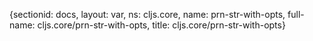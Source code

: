 {sectionid: docs, layout: var, ns: cljs.core, name: prn-str-with-opts, full-name: cljs.core/prn-str-with-opts,
  title: cljs.core/prn-str-with-opts}
